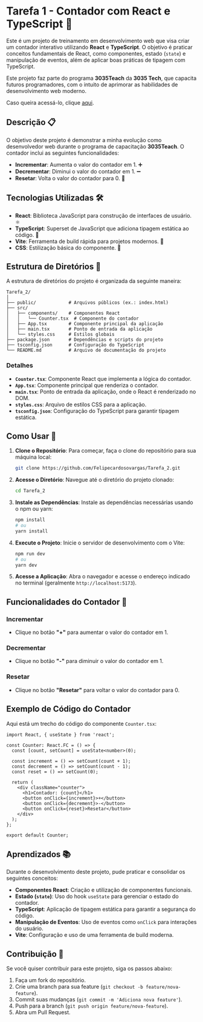 # Tarefa 1 - Contador com React e TypeScript 🧮

Este é um projeto de treinamento em desenvolvimento web que visa criar um contador interativo utilizando **React** e **TypeScript**. O objetivo é praticar conceitos fundamentais de React, como componentes, estado (`state`) e manipulação de eventos, além de aplicar boas práticas de tipagem com TypeScript.

Este projeto faz parte do programa **3035Teach** da **3035 Tech**, que capacita futuros programadores, com o intuito de aprimorar as habilidades de desenvolvimento web moderno.

Caso queira acessá-lo, clique [aqui](https://felipecardosovargas.github.io/primeira-tarefa/).

## Descrição 📋

O objetivo deste projeto é demonstrar a minha evolução como desenvolvedor web durante o programa de capacitação **3035Teach**. O contador inclui as seguintes funcionalidades:

- **Incrementar**: Aumenta o valor do contador em 1. ➕
- **Decrementar**: Diminui o valor do contador em 1. ➖
- **Resetar**: Volta o valor do contador para 0. 🔄

## Tecnologias Utilizadas 🛠️

- **React**: Biblioteca JavaScript para construção de interfaces de usuário. ⚛️
- **TypeScript**: Superset de JavaScript que adiciona tipagem estática ao código. 📜
- **Vite**: Ferramenta de build rápida para projetos modernos. 🚀
- **CSS**: Estilização básica do componente. 🎨

## Estrutura de Diretórios 📂

A estrutura de diretórios do projeto é organizada da seguinte maneira:

```
Tarefa_2/
│
├── public/            # Arquivos públicos (ex.: index.html)
├── src/
│   ├── components/    # Componentes React
│   │   └── Counter.tsx  # Componente do contador
│   ├── App.tsx        # Componente principal da aplicação
│   ├── main.tsx       # Ponto de entrada da aplicação
│   └── styles.css     # Estilos globais
├── package.json       # Dependências e scripts do projeto
├── tsconfig.json      # Configuração do TypeScript
└── README.md          # Arquivo de documentação do projeto
```

### Detalhes

- **`Counter.tsx`**: Componente React que implementa a lógica do contador.
- **`App.tsx`**: Componente principal que renderiza o contador.
- **`main.tsx`**: Ponto de entrada da aplicação, onde o React é renderizado no DOM.
- **`styles.css`**: Arquivo de estilos CSS para a aplicação.
- **`tsconfig.json`**: Configuração do TypeScript para garantir tipagem estática.

## Como Usar 🚀

1. **Clone o Repositório**:
   Para começar, faça o clone do repositório para sua máquina local:
   ```bash
   git clone https://github.com/Felipecardosovargas/Tarefa_2.git
   ```

2. **Acesse o Diretório**:
   Navegue até o diretório do projeto clonado:
   ```bash
   cd Tarefa_2
   ```

3. **Instale as Dependências**:
   Instale as dependências necessárias usando o npm ou yarn:
   ```bash
   npm install
   # ou
   yarn install
   ```

4. **Execute o Projeto**:
   Inicie o servidor de desenvolvimento com o Vite:
   ```bash
   npm run dev
   # ou
   yarn dev
   ```

5. **Acesse a Aplicação**:
   Abra o navegador e acesse o endereço indicado no terminal (geralmente `http://localhost:5173`).


## Funcionalidades do Contador 🎯

### Incrementar
- Clique no botão **"+"** para aumentar o valor do contador em 1.

### Decrementar
- Clique no botão **"-"** para diminuir o valor do contador em 1.

### Resetar
- Clique no botão **"Resetar"** para voltar o valor do contador para 0.


## Exemplo de Código do Contador

Aqui está um trecho do código do componente `Counter.tsx`:

```tsx
import React, { useState } from 'react';

const Counter: React.FC = () => {
  const [count, setCount] = useState<number>(0);

  const increment = () => setCount(count + 1);
  const decrement = () => setCount(count - 1);
  const reset = () => setCount(0);

  return (
    <div className="counter">
      <h1>Contador: {count}</h1>
      <button onClick={increment}>+</button>
      <button onClick={decrement}>-</button>
      <button onClick={reset}>Resetar</button>
    </div>
  );
};

export default Counter;
```


## Aprendizados 📚

Durante o desenvolvimento deste projeto, pude praticar e consolidar os seguintes conceitos:

- **Componentes React**: Criação e utilização de componentes funcionais.
- **Estado (`state`)**: Uso do hook `useState` para gerenciar o estado do contador.
- **TypeScript**: Aplicação de tipagem estática para garantir a segurança do código.
- **Manipulação de Eventos**: Uso de eventos como `onClick` para interações do usuário.
- **Vite**: Configuração e uso de uma ferramenta de build moderna.


## Contribuição 🤝

Se você quiser contribuir para este projeto, siga os passos abaixo:

1. Faça um fork do repositório.
2. Crie uma branch para sua feature (`git checkout -b feature/nova-feature`).
3. Commit suas mudanças (`git commit -m 'Adiciona nova feature'`).
4. Push para a branch (`git push origin feature/nova-feature`).
5. Abra um Pull Request.

